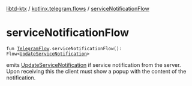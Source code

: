 [libtd-ktx](../index.md) / [kotlinx.telegram.flows](index.md) / [serviceNotificationFlow](./service-notification-flow.md)

# serviceNotificationFlow

`fun `[`TelegramFlow`](../kotlinx.telegram.core/-telegram-flow/index.md)`.serviceNotificationFlow(): Flow<`[`UpdateServiceNotification`](https://tdlibx.github.io/td/docs/org/drinkless/td/libcore/telegram/TdApi/UpdateServiceNotification.html)`>`

emits [UpdateServiceNotification](https://tdlibx.github.io/td/docs/org/drinkless/td/libcore/telegram/TdApi/UpdateServiceNotification.html) if service notification from the server. Upon receiving this
the client must show a popup with the content of the notification.


